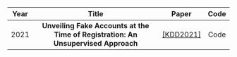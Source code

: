 | Year  | Title | Paper | Code  |
| :---: | :---: | :---: | :---: |
| 2021  | **Unveiling Fake Accounts at the Time of Registration: An Unsupervised Approach** | [[KDD2021]](https://dl.acm.org/doi/pdf/10.1145/3447548.3467094) | Code |

